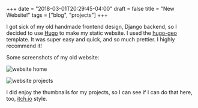 +++
date = "2018-03-01T20:29:45-04:00"
draft = false
title = "New Website!"
tags = ["blog", "projects"]
+++

I got sick of my old handmade frontend design, Django backend, so I decided to use [Hugo](https://gohugo.io/) to make my static website. I used the [hugo-geo](https://github.com/alexurquhart/hugo-geo) template. 
It was super easy and quick, and so much prettier. I highly recommend it!

Some screenshots of my old website:

![website home](../../img/oldwebsite1.png)

![website projects](../../img/oldwebsite2.png)

I did enjoy the thumbnails for my projects, so I can see if I can do that here, too, [itch.io](https://hinerz.itch.io/) style.